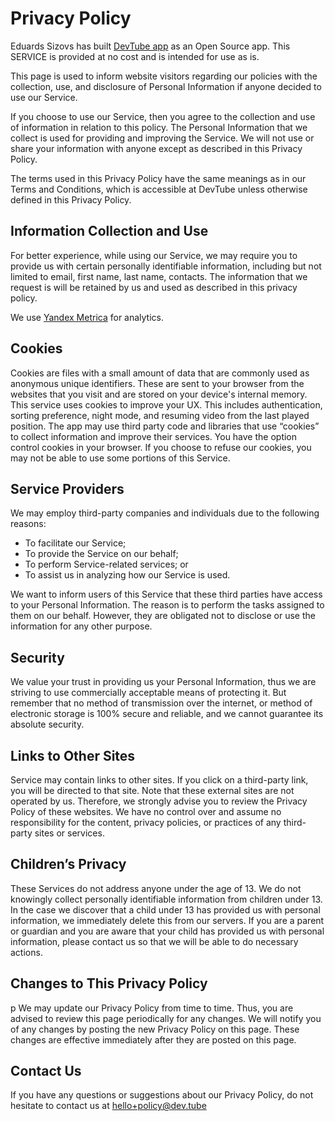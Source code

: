 # Privacy Policy

Eduards Sizovs has built [DevTube app](https://dev.tube) as an Open Source app. This SERVICE is provided at no cost and is intended for use as is.

This page is used to inform website visitors regarding our policies with the collection, use, and disclosure of Personal Information if anyone decided to use our Service.

If you choose to use our Service, then you agree to the collection and use of information in relation to this policy. The Personal Information that we collect is used for providing and improving the Service. We will not use or share your information with anyone except as described in this Privacy Policy.

The terms used in this Privacy Policy have the same meanings as in our Terms and Conditions, which is accessible at DevTube unless otherwise defined in this Privacy Policy.

## Information Collection and Use

For better experience, while using our Service, we may require you to provide us with certain personally identifiable information, including but not limited to email, first name, last name, contacts. The information that we request is will be retained by us and used as described in this privacy policy.

We use [Yandex Metrica](https://metrica.yandex.com/about/info/privacy-policy) for analytics.

## Cookies
Cookies are files with a small amount of data that are commonly used as anonymous unique identifiers. These are sent to your browser from the websites that you visit and are stored on your device's internal memory. This service uses cookies to improve your UX. This includes authentication, sorting preference, night mode, and resuming video from the last played position. The app may use third party code and libraries that use “cookies” to collect information and improve their services. You have the option control cookies in your browser. If you choose to refuse our cookies, you may not be able to use some portions of this Service.

## Service Providers

We may employ third-party companies and individuals due to the following reasons:

- To facilitate our Service;
- To provide the Service on our behalf;
- To perform Service-related services; or
- To assist us in analyzing how our Service is used.

We want to inform users of this Service that these third parties have access to your Personal Information. The reason is to perform the tasks assigned to them on our behalf. However, they are obligated not to disclose or use the information for any other purpose.

## Security

We value your trust in providing us your Personal Information, thus we are striving to use commercially acceptable means of protecting it. But remember that no method of transmission over the internet, or method of electronic storage is 100% secure and reliable, and we cannot guarantee its absolute security.

##  Links to Other Sites

Service may contain links to other sites. If you click on a third-party link, you will be directed to that site. Note that these external sites are not operated by us. Therefore, we strongly advise you to review the Privacy Policy of these websites. We have no control over and assume no responsibility for the content, privacy policies, or practices of any third-party sites or services.

## Children’s Privacy

These Services do not address anyone under the age of 13. We do not knowingly collect personally identifiable information from children under 13. In the case we discover that a child under 13 has provided us with personal information, we immediately delete this from our servers. If you are a parent or guardian and you are aware that your child has provided us with personal information, please contact us so that we will be able to do necessary actions.

## Changes to This Privacy Policy

p We may update our Privacy Policy from time to time. Thus, you are advised to review this page periodically for any changes. We will notify you of any changes by posting the new Privacy Policy on this page. These changes are effective immediately after they are posted on this page.

## Contact Us

If you have any questions or suggestions about our Privacy Policy, do not hesitate to contact us at hello+policy@dev.tube

  
